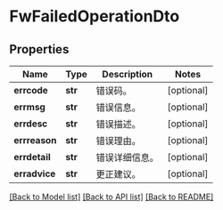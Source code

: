# FwFailedOperationDto

## Properties
Name | Type | Description | Notes
------------ | ------------- | ------------- | -------------
**errcode** | **str** | 错误码。 | [optional] 
**errmsg** | **str** | 错误信息。 | [optional] 
**errdesc** | **str** | 错误描述。 | [optional] 
**errreason** | **str** | 错误理由。 | [optional] 
**errdetail** | **str** | 错误详细信息。 | [optional] 
**erradvice** | **str** | 更正建议。 | [optional] 

[[Back to Model list]](../README.md#documentation-for-models) [[Back to API list]](../README.md#documentation-for-api-endpoints) [[Back to README]](../README.md)


